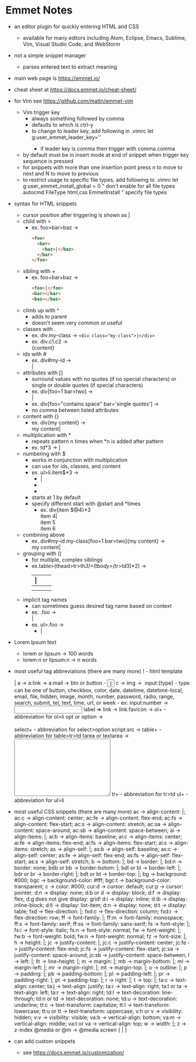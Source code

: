 # Emmet Notes

- an editor plugin for quickly entering HTML and CSS
  * available for many editors including Atom, Eclipse, Emacs, Sublime, Vim, Visual Studio Code, and WebStorm
- not a simple snippet manager
  * parses entered text to extract meaning
- main web page is https://emmet.io/
- cheat sheet at https://docs.emmet.io/cheat-sheet/

- for Vim see https://github.com/mattn/emmet-vim
  * Vim trigger key
    - always something followed by comma
    - defaults to <C-y> which is ctrl-y
    - to change to leader key, add following in .vimrc
      let g:user_emmet_leader_key='<leader>'
      * if leader key is comma then trigger with comma comma
  * by default must be in insert mode at end of snippet
    when trigger key sequence is pressed
  * for snippets with more than one insertion point
    press <emmet-leader>n to move to next
    and <emmet-leader>N to move to previous
  * to restrict usage to specific file types,
    add following to .vimrc
    let g:user_emmet_install_global = 0 " don't enable for all file types
    autocmd FileType html,css EmmetInstall " specify file types

- syntax for HTML snippets
  * cursor position after triggering is shown as |
  * child with >
    - ex. foo>bar>baz ->
      ```html
      <foo>
        <bar>
          <baz>|</baz>
        </bar>
      </foo>
      ```
  * sibling with +
    - ex. foo+bar+baz ->
      ```html
      <foo>|</foo>
      <bar></bar>
      <baz></baz>
      ```
  * climb up with ^
    - adds to parent
    - doesn't seem very common or useful
  * classes with .
    - ex. div.my-class -> `<div class="my-class">|</div>`
    - ex. div.c1.c2 -> <div class="c1 c2">{content}</div>
  * ids with #
    - ex. div#my-id -> <div id="my-id">|</div>
  * attributes with []
    - surround values with no quotes (if no special characters)
      or single or double quotes (if special characters)
    - ex. div[foo=1 bar=two] -> <div foo="1" bar="two">|</div>
    - ex. div[foo="contains space" bar='single quotes'] ->
      <div foo="contains space" bar="single quotes"></div>
    - no comma between listed attributes
  * content with {}
    - ex. div{my content} -> <div>my content|</div>
  * multiplication with *
    - repeats pattern n times when *n is added after pattern
    - ex. td*3 ->
      <td>|</td>
      <td></td>
      <td></td>
  * numbering with $
    - works in conjunction with multiplication
    - can use for ids, classes, and content
    - ex. ul>li.item$*3 ->
      <ul>
        <li class="item1">|</li>
        <li class="item2"></li>
        <li class="item3"></li>
      </ul>
    - starts at 1 by default
    - specify different start with @start and *times
      * ex. div{item $@4}*3
        <div>item 4|</div>
        <div>item 5</div>
        <div>item 6</div>
  * combining above
    - ex. div#my-id.my-class[foo=1 bar=two]{my content} ->
      <div id="my-id" class="my-class" foo="1" bar="two">my content|</div>
  * grouping with ()
    - for multiple, complex siblings
    - ex.table>(thead>tr>th*3)+(tbody>(tr>td*3)*2) ->
      <table>
        <thead>
          <tr>
            <th>|</th>
            <th></th>
            <th></th>
          </tr>
        </thead>
        <tbody>
          <tr>
            <td></td>
            <td></td>
            <td></td>
          </tr>
          <tr>
            <td></td>
            <td></td>
            <td></td>
          </tr>
        </tbody>
      </table>
  * implicit tag names
    - can sometimes guess desired tag name based on context
    - ex. .foo -> <div class="foo">|</div>
    - ex. ul>.foo ->
      <ul>
        <li class="foo">|</li>
      </ul>

- Lorem Ipsum text
  * lorem or lipsum -> 100 words
  * lorem:n or lipsum:n -> n words

- most useful tag abbreviations (there are many more)
  ! - html template
    <!DOCTYPE html>
    <html lang="en">
    <head>
      <meta charset="UTF-8">
      <title></title>
    </head>
    <body>
      |
    </body>
    </html>
  a -> <a href="|"></a>
  a:link -> <a href="http://|"></a>
  a:mail -> <a href="mailto:|"></a>
  btn or button - <button>|</button>
  c -> <!-- | -->
  img -> <img src="|" alt="">
  input:{type}
  - type can be one of
    button, checkbox, color, date, datetime, datetime-local,
    email, file, hidden, image, month, number, password, radio,
    range, search, submit, tel, text, time, url, or week
  - ex: input:number -> <input id="" type="number" name="">
  label => <label for="|"></label>
  link -> <link rel="stylesheet" href="|">
  link:favicon ->
    <link rel="shortcut icon" type="image/x-icon" href="|favicon.ico">
  ol+ - abbreviation for ol>li
  opt or option -> <option value="|"></option>
  select+ - abbreviation for select>option
  script:src -> <script src="|"></script>
  table+ - abbreviation for table>tr>td
  tarea or textarea -> <textarea id="|" name="" cols="30" rows="10"></textarea>
  tr+ - abbreviation for tr>td
  ul+ - abbreviation for ul>li

- most useful CSS snippets (there are many more)
  ac -> align-content: |;
  ac:c -> align-content: center;
  ac:fe -> align-content: flex-end;
  ac:fs -> align-content: flex-start;
  ac:s -> align-content: stretch;
  ac:sa -> align-content: space-around;
  ac:sb -> align-content: space-between;
  ai -> align-items: |;
  ai:b -> align-items: baseline;
  ai:c -> align-items: center;
  ai:fe -> align-items: flex-end;
  ai:fs -> align-items: flex-start;
  ai:s -> align-items: stretch;
  as -> align-self: |;
  as:b -> align-self: baseline;
  as:c -> align-self: center;
  as:fe -> align-self: flex-end;
  as:fs -> align-self: flex-start;
  as:s -> align-self: stretch;
  b -> bottom: |;
  bd -> border: |;
  bd:n -> border: none;
  bdb or bb -> border-botom: |;
  bdl or bl -> border-left: |;
  bdr or br -> border-right: |;
  bdt or bt -> border-top: |;
  bg -> background: #000;
  bgc -> background-color: #fff;
  bgc:t -> background-color: transparent;
  c -> color: #000;
  cur:d -> cursor: default;
  cur:p -> cursor: pointer;
  d:n -> display: none;
  d:b or d -> display: block;
  d:f -> display: flex;
  d:g does not give display: grid!
  d:i -> display: inline;
  d:ib -> display: inline-block;
  d:li -> display: list-item;
  d:n -> display: none;
  d:t -> display: table;
  fxd -> flex-direction: |;
  fxd:c -> flex-direction: column;
  fxd:r -> flex-direction: row;
  ff -> font-family: |;
  ff:m -> font-family: monospace;
  ff:s -> font-family: serif;
  ff:ss -> font-family: sans-serif;
  fs -> font-style: |;
  fs:i -> font-style: italic;
  fs:n -> font-style: normal;
  fw -> font-weight: |;
  fw:b -> font-weight: bold;
  fw:n -> font-weight: normal;
  fz -> font-size: |;
  h -> height: |;
  jc -> justify-content: |;
  jc:c -> justify-content: center;
  jc:fe -> justify-content: flex-end;
  jc:fs -> justify-content: flex-start;
  jc:sa -> justify-content: space-around;
  jc:sb -> justify-content: space-between;
  l -> left: |;
  lh -> line-height: |;
  m -> margin: |;
  mb -> margin-bottom: |;
  ml -> margin-left: |;
  mr -> margin-right: |;
  mt -> margin-top: |;
  o -> outline: |;
  p -> padding: |;
  pb -> padding-bottom: |;
  pl -> padding-left: |;
  pr -> padding-right: |;
  pt -> padding-top: |;
  r -> right: |;
  t -> top: |;
  ta:c -> text-align: center;
  ta:j -> text-align: justify;
  ta:r -> text-align: right;
  ta:l or ta -> text-align: left;
  ta:r -> text-align: right;
  td:l -> text-decoration: line-through;
  td:n or td -> text-decoration: none;
  td:u -> text-decoration: underline;
  tt:c -> text-transform: capitalize;
  tt:l -> text-transform: lowercase;
  tt:u or tt -> text-transform: uppercase;
  v:h or v -> visibility: hidden;
  v:v -> visibility: visible;
  va:b -> vertical-align: bottom;
  va:m -> vertical-align: middle;
  va:t or va -> vertical-align: top;
  w -> width: |;
  z -> z-index
  @media or @m -> @media screen { | }

- can add custom snippets
  * see https://docs.emmet.io/customization/
